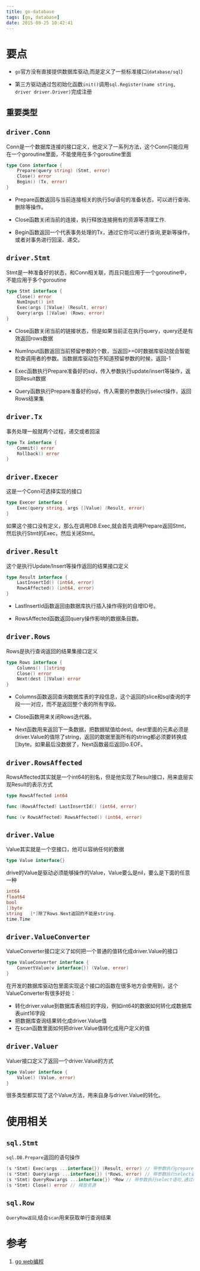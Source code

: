 ```yaml
---
title: go-database
tags: [go, database]
date: 2015-09-25 10:42:41
---
```


# 要点

-   `go`官方没有直接提供数据库驱动,而是定义了一些标准接口(`database/sql`)

-   第三方驱动通过包初始化函数`init()`调用`sql.Register(name string, driver driver.Driver)`完成注册

## 重要类型

## `driver.Conn`

Conn是一个数据库连接的接口定义，他定义了一系列方法，这个Conn只能应用在一个goroutine里面，不能使用在多个goroutine里面

```go
type Conn interface {
    Prepare(query string) (Stmt, error)
    Close() error
    Begin() (Tx, error)
}
```

-   Prepare函数返回与当前连接相关的执行Sql语句的准备状态，可以进行查询、删除等操作。

-   Close函数关闭当前的连接，执行释放连接拥有的资源等清理工作.

-   Begin函数返回一个代表事务处理的Tx，通过它你可以进行查询,更新等操作，或者对事务进行回滚、递交。

## `driver.Stmt`

Stmt是一种准备好的状态，和Conn相关联，而且只能应用于一个goroutine中，不能应用于多个goroutine

```go
type Stmt interface {
    Close() error
    NumInput() int
    Exec(args []Value) (Result, error)
    Query(args []Value) (Rows, error)
}
```

-   Close函数关闭当前的链接状态，但是如果当前正在执行query，query还是有效返回rows数据

-   NumInput函数返回当前预留参数的个数，当返回>=0时数据库驱动就会智能检查调用者的参数。当数据库驱动包不知道预留参数的时候，返回-1

-   Exec函数执行Prepare准备好的sql，传入参数执行update/insert等操作，返回Result数据

-   Query函数执行Prepare准备好的sql，传入需要的参数执行select操作，返回Rows结果集

## `driver.Tx`

事务处理一般就两个过程，递交或者回滚

```go
type Tx interface {
    Commit() error
    Rollback() error
}
```

## `driver.Execer`

这是一个Conn可选择实现的接口

```go
type Execer interface {
    Exec(query string, args []Value) (Result, error)
}
```

如果这个接口没有定义，那么在调用DB.Exec,就会首先调用Prepare返回Stmt，然后执行Stmt的Exec，然后关闭Stmt。

## `driver.Result`

这个是执行Update/Insert等操作返回的结果接口定义

```go
type Result interface {
    LastInsertId() (int64, error)
    RowsAffected() (int64, error)
}
```

-   LastInsertId函数返回由数据库执行插入操作得到的自增ID号。

-   RowsAffected函数返回query操作影响的数据条目数。

## `driver.Rows`

Rows是执行查询返回的结果集接口定义

```go
type Rows interface {
    Columns() []string
    Close() error
    Next(dest []Value) error
}
```

-   Columns函数返回查询数据库表的字段信息，这个返回的slice和sql查询的字段一一对应，而不是返回整个表的所有字段。

-   Close函数用来关闭Rows迭代器。

-   Next函数用来返回下一条数据，把数据赋值给dest。dest里面的元素必须是driver.Value的值除了string，返回的数据里面所有的string都必须要转换成[]byte。如果最后没数据了，Next函数最后返回io.EOF。

## `driver.RowsAffected`

RowsAffected其实就是一个int64的别名，但是他实现了Result接口，用来底层实现Result的表示方式

```go
type RowsAffected int64

func (RowsAffected) LastInsertId() (int64, error)

func (v RowsAffected) RowsAffected() (int64, error)
```

## `driver.Value`

Value其实就是一个空接口，他可以容纳任何的数据

```go
type Value interface{}
```

drive的Value是驱动必须能够操作的Value，Value要么是nil，要么是下面的任意一种

```go
int64
float64
bool
[]byte
string   [*]除了Rows.Next返回的不能是string.
time.Time
```

## `driver.ValueConverter`

ValueConverter接口定义了如何把一个普通的值转化成driver.Value的接口

```go
type ValueConverter interface {
    ConvertValue(v interface{}) (Value, error)
}
```

在开发的数据库驱动包里面实现这个接口的函数在很多地方会使用到，这个ValueConverter有很多好处：

-   转化driver.value到数据库表相应的字段，例如int64的数据如何转化成数据库表uint16字段
-   把数据库查询结果转化成driver.Value值
-   在scan函数里面如何把driver.Value值转化成用户定义的值

## `driver.Valuer`

Valuer接口定义了返回一个driver.Value的方式

```go
type Valuer interface {
    Value() (Value, error)
}
```

很多类型都实现了这个Value方法，用来自身与driver.Value的转化。

# 使用相关

## `sql.Stmt`

`sql.DB.Prepare`返回的语句操作

```go
(s *Stmt) Exec(args ...interface{}) (Result, error) // 带参数执行prepare语句(insert, update...)
(s *Stmt) Query(args ...interface{}) (*Rows, error) // 带参数执行select语句, 返回结果集
(s *Stmt) QueryRow(args ...interface{}) *Row // 带参数执行select语句,通过scan获取单行结果!(函数糖)
(s *Stmt) Close() error // 释放资源
```

## `sql.Row`

`QueryRow返回`,结合`scan`用来获取单行查询结果

# 参考

1.  [go web编程](https://github.com/astaxie/build-web-application-with-golang/blob/master/zh/05.1.md)

